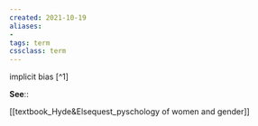 ```yaml
---
created: 2021-10-19
aliases:
- 
tags: term
cssclass: term
---
```


implicit bias [^1]

**See**::

 [[textbook_Hyde&Elsequest_pyschology of women and gender]]

